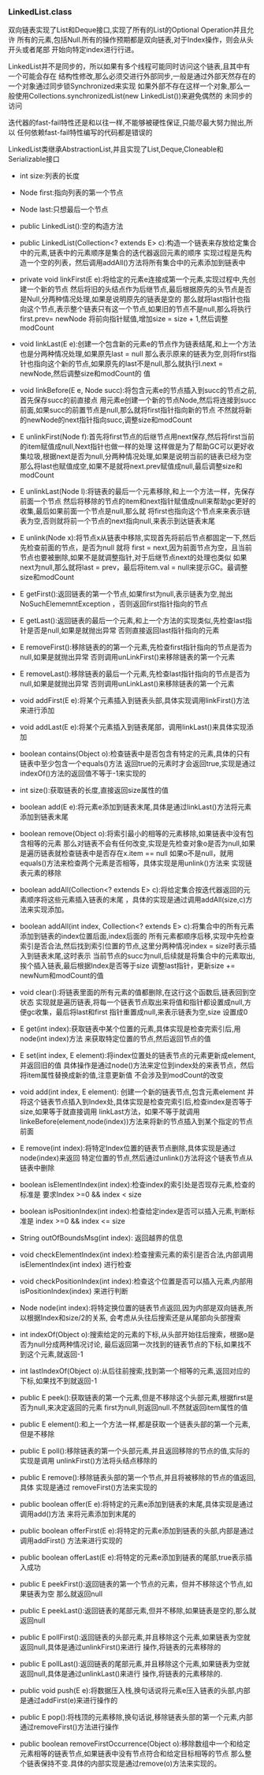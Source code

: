 ### LinkedList.class
双向链表实现了List和Deque接口,实现了所有的List的Optional Operation并且允许
所有的元素,包括Null.所有的操作预期都是双向链表,对于Index操作，则会从头开头或者尾部
开始向特定index进行行进。

LinkedList并不是同步的，所以如果有多个线程可能同时访问这个链表,且其中有一个可能会存在
结构性修改,那么必须交进行外部同步,一般是通过外部天然存在的一个对象通过同步锁Synchronized来实现
如果外部不存在这样一个对象,那么一般使用Collections.synchronizedList(new LinkedList())来避免偶然的
未同步的访问

迭代器的fast-fail特性还是和以往一样,不能够被硬性保证,只能尽最大努力抛出,所以
任何依赖fast-fail特性编写的代码都是错误的

LinkedList类继承AbstractionList,并且实现了List,Deque,Cloneable和Serializable接口

* int size:列表的长度
* Node<E> first:指向列表的第一个节点
* Node<E> last:只想最后一个节点
* public LinkedList():空的构造方法
* public LinkedList(Collection<? extends E> c):构造一个链表来存放给定集合中的元素,链表中的元素顺序是集合的迭代器返回元素的顺序
  实现过程是先构造一个空的列表，然后调用addAll()方法将所有集合中的元素添加到链表中

* private void linkFirst(E e):将给定的元素e连接成第一个元素,实现过程中,先创建一个新的节点
然后将旧的头结点作为后继节点,最后根据原先的头节点是否是Null,分两种情况处理,如果是说明原先的链表是空的
那么就将last指针也指向这个节点,表示整个链表只有这一个节点,如果旧的节点不是null,那么将执行first.prev= newNode
将前向指针赋值,增加size = size + 1,然后调整modCount

* void linkLast(E e):创建一个包含新的元素e的节点作为链表结尾,和上一个方法也是分两种情况处理,如果原先last = null
那么表示原来的链表为空,则将first指针也指向这个新的节点,如果原先的last不是null,那么就执行l.next = newNode,然后调整size和modCount的
值

* void linkBefore(E e, Node<E> succ):将包含元素e的节点插入到succ的节点之前,首先保存succ的前直接点
用元素e创建一个新的节点Node,然后将连接到succ前面,如果succ的前置节点是null,那么就将first指针指向新的节点
不然就将新的newNode的next指针指向succ,调整size和modCount

* E unlinkFirst(Node<E> f):首先将first节点的后继节点用next保存,然后将first当前的item赋值成null,Next指针也做一样的处理
这样做是为了帮助GC可以更好收集垃圾,根据next是否为null,分两种情况处理,如果是说明当前的链表已经为空
那么将last也赋值成空,如果不是就将next.prev赋值成null,最后调整size和modCount

* E unlinkLast(Node<E> l):将链表的最后一个元素移除,和上一个方法一样，先保存前面一个节点
然后将移除的节点的item和next指针赋值成null来帮助gc更好的收集,最后如果前面一个节点是null,那么就
将first也指向这个节点来来表示链表为空,否则就将前一个节点的next指向null,来表示到达链表末尾

*  E unlink(Node<E> x):将节点x从链表中移除,实现首先将前后节点都固定一下,然后先检查前面的节点，是否为null
就将 first = next,因为前面节点为空，且当前节点也要被删除,如果不是就调整指针,对于后继节点next的处理也类似
如果next为null,那么就将last = prev，最后将item.val = null来提示GC。最调整size和modCount

*  E getFirst():返回链表的第一个节点,如果first为null,表示链表为空,抛出NoSuchElememntException
，否则返回first指针指向的节点

* E getLast():返回链表的最后一个元素,和上一个方法的实现类似,先检查last指针是否是null,如果是就抛出异常
否则直接返回last指针指向的元素

* E removeFirst():移除链表的的第一个元素,先检查first指针指向的节点是否为null,如果是就抛出异常
否则调用unLinkFirst()来移除链表的第一个元素

* E removeLast():移除链表的最后一个元素,先检查last指针指向的节点是否为null,如果是就抛出异常
否则调用unLinkLast()来移除链表的第一个元素

* void addFirst(E e):将某个元素插入到链表头部,具体实现调用linkFirst()方法来进行添加

* void addLast(E e):将某个元素插入到链表尾部，调用linkLast()来具体实现添加

* boolean contains(Object o):检查链表中是否包含有特定的元素,具体的只有链表中至少包含一个equals()方法
返回true的元素时才会返回true,实现是通过indexOf()方法的返回值不等于-1来实现的

* int size():获取链表的长度,直接返回size属性的值

* boolean add(E e):将元素e添加到链表末尾,具体是通过linkLast()方法将元素添加到链表末尾

* boolean remove(Object o):将索引最小的相等的元素移除,如果链表中没有包含相等的元素
那么对链表不会有任何改变,实现是先检查对象o是否为null,如果是遍历链表就检查链表中是否存在x.item == null
如果o不是null，就用equals()方法来检查两个元素是否相等，具体实现是用unlink()方法来
实现链表元素的移除

* boolean addAll(Collection<? extends E> c):将给定集合按迭代器返回的元素顺序将这些元素插入链表的末尾
，具体的实现是通过调用addAll(size,c)方法来实现添加。

* boolean addAll(int index, Collection<? extends E> c):将集合中的所有元素添加到链表的index位置后面,index后面的
所有元素都顺序后移,实现中先检查索引是否合法,然后找到索引位置的节点,这里分两种情况index = size时表示插入到链表末尾,这时表示
当前节点的succ为null,后续就是将集合中的元素取出,挨个插入链表,最后根据Index是否等于size
调整last指针，更新size += newNum和modCount的值

* void clear():将链表里面的所有元素的值都删除,在这行这个函数后,链表回到空状态
实现就是遍历链表,将每一个链表节点取出来将值和指针都设置成null,方便gc收集，最后将last和first
指针重置成null,来表示链表为空,size 设置成0

* E get(int index):获取链表中某个位置的元素,具体实现是检查完索引后,用node(int index)方法
来获取特定位置的节点,然后返回节点的值

* E set(int index, E element):将index位置处的链表节点的元素更新成element,并返回旧的值
具体操作是通过node()方法来定位到index处的来表节点，然后将item属性替换成新的值,注意更新值
不会涉及到modCount的改变

* void add(int index, E element): 创建一个新的链表节点,包含元素element
并将这个链表节点插入到Index处,具体实现是检查完索引后,检查index是否等于size,如果等于就直接调用
linkLast方法，如果不等于就调用linkeBefore(element,node(index))方法来将新的节点插入到某个指定的节点前面

* E remove(int index):将特定Index位置的链表节点删除,具体实现是通过node(index)来返回
特定位置的节点,然后通过unlink()方法将这个链表节点从链表中删除

* boolean isElementIndex(int index):检查index的索引处是否现存元素,检查的标准是
要求Index >=0 && index < size

* boolean isPositionIndex(int index):检查给定index是否可以插入元素,判断标准是
index >=0 && index <= size

* String outOfBoundsMsg(int index): 返回越界的信息

* void checkElementIndex(int index):检查搜索元素的索引是否合法,内部调用 isElementIndex(int index)
进行检查

* void checkPositionIndex(int index):检查这个位置是否可以插入元素,内部用isPositionIndex(index)
来进行判断

* Node<E> node(int index):将特定换位置的链表节点返回,因为内部是双向链表,所以根据Index和size/2的关系,
会考虑从头往后搜索还是从尾部向头部搜索

* int indexOf(Object o):搜索给定的元素的下标,从头部开始往后搜索，根据o是否为null分成两种情况讨论,
最后返回第一次找到的链表节点的下标,如果找不到这个元素,就返回-1

* int lastIndexOf(Object o):从后往前搜索,找到第一个相等的元素,返回对应的下标,如果找不到就返回-1

* public E peek():获取链表的第一个元素,但是不移除这个头部元素,根据first是否为null,来决定返回的元素
first为null,则返回null.不然就返回item属性的值

* public E element():和上一个方法一样,都是获取一个链表头部的第一个元素,但是不移除

* public E poll():移除链表的第一个头部元素,并且返回移除的节点的值,实际的实现是调用
unlinkFirst()方法将头结点移除的

* public E remove():移除链表头部的第一个节点,并且将被移除的节点的值返回,具体
实现是通过 removeFirst()方法来实现的

* public boolean offer(E e):将特定的元素e添加到链表的末尾,具体实现是通过调用add()方法
来将元素添加到末尾的

* public boolean offerFirst(E e):将特定的元素e添加到链表的头部,内部是通过调用addFirst()
方法来进行实现的

* public boolean offerLast(E e):将特定的元素e添加到链表的尾部,true表示插入成功

*  public E peekFirst():返回链表的第一个节点的元素，但并不移除这个节点,如果链表为空
那么就返回null

* public E peekLast():返回链表的尾部元素,但并不移除,如果链表是空的,那么就返回null
* public E pollFirst():返回链表的头部元素,并且移除这个元素,如果链表为空就返回null,具体是通过unlinkFirst()来进行
操作,将链表的元素移除的
* public E pollLast():返回链表的尾部元素,并且移除这个元素,如果链表为空就返回null,具体是通过unlinkLast()来进行
操作,将链表的元素移除的.
* public void push(E e):将数据压入栈,换句话说将元素e压入链表的头部,内部是通过addFirst(e)来进行操作的
* public E pop():将栈顶的元素移除,换句话说,移除链表头部的第一个元素,内部通过removeFirst()方法进行操作
* public boolean removeFirstOccurrence(Object o):移除数组中一个和给定元素相等的链表节点,如果链表中没有节点符合和给定目标相等的节点
那么整个链表保持不变.具体的内部实现是通过remove(o)方法来实现的。


